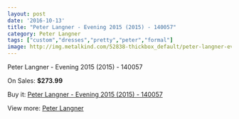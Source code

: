 ```yaml
---
layout: post
date: '2016-10-13'
title: "Peter Langner - Evening 2015 (2015) - 140057"
category: Peter Langner
tags: ["custom","dresses","pretty","peter","formal"]
image: http://img.metalkind.com/52838-thickbox_default/peter-langner-evening-2015-2015-140057.jpg
---
```

Peter Langner - Evening 2015 (2015) - 140057

On Sales: **$273.99**
<a href="https://www.metalkind.com/en/peter-langner/14638-peter-langner-evening-2015-2015-140057.html"><amp-img layout="responsive" width="600" height="600" src="//img.metalkind.com/52838-thickbox_default/peter-langner-evening-2015-2015-140057.jpg" alt="Peter Langner - Evening 2015 (2015) - 140057 0" /></a>

Buy it: [Peter Langner - Evening 2015 (2015) - 140057](https://www.metalkind.com/en/peter-langner/14638-peter-langner-evening-2015-2015-140057.html "Peter Langner - Evening 2015 (2015) - 140057")

View more: [Peter Langner](https://www.metalkind.com/en/168-peter-langner "Peter Langner")